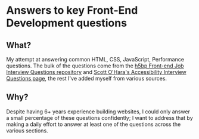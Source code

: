 # Answers to key Front-End Development questions

## What?
My attempt at answering common HTML, CSS, JavaScript, Performance questions. The bulk of the questions come from the [h5bp Front-end Job Interview Questions repository](https://github.com/h5bp/Front-end-Developer-Interview-Questions) and [Scott O'Hara's Accessibility Interview Questions page](https://scottaohara.github.io/accessibility_interview_questions/), the rest I've added myself from various sources.

## Why?
Despite having 6+ years experience building websites, I could only answer a small percentage of these questions confidently; I want to address that by making a daily effort to answer at least one of the questions across the various sections.

